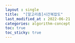 ```yaml
---
layout : single
title:  "[알고리즘]시간복잡도"
last_modified_at : 2022-06-21
categories: algorithm-concept
toc: true
toc_sticky: true
---
```


